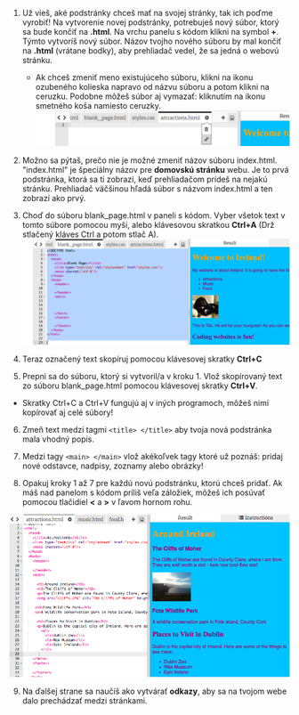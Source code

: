 1. Už vieš, aké podstránky chceš mať na svojej stránky, tak ich poďme vyrobiť! Na vytvorenie novej podstránky, potrebuješ nový súbor, ktorý sa bude končiť na **.html**. Na vrchu panelu s kódom klikni na symbol **+**. Týmto vytvoríš nový súbor. Názov tvojho nového súboru by mal končiť na **.html** (vrátane bodky), aby prehliadač vedel, že sa jedná o webovú stránku.

   * Ak chceš zmeniť meno existujúceho súboru, klikni na ikonu ozubeného kolieska napravo od názvu súboru a potom klikni na ceruzku. Podobne môžeš súbor aj vymazať: kliknutím na ikonu smetného koša namiesto ceruzky.![](assets/EditFilename.png)
   
2. Možno sa pýtaš, prečo nie je možné zmeniť názov súboru index.html. "index.html" je špeciálny názov pre **domovskú stránku** webu. Je to prvá podstránka, ktorá sa ti zobrazí, keď prehliadačom prídeš na nejakú stránku. Prehliadač väčšinou hľadá súbor s názvom index.html a ten zobrazí ako prvý.

3. Choď do súboru blank_page.html v paneli s kódom. Vyber všetok text v tomto súbore pomocou myši, alebo klávesovou skratkou **Ctrl+A** (Drž stlačený kláves Ctrl a potom stlač A).![](assets/SelectAll.png)

4. Teraz označený text skopíruj pomocou klávesovej skratky **Ctrl+C**

5. Prepni sa do súboru, ktorý si vytvoril/a v kroku 1. Vlož skopírovaný text zo súboru blank_page.html pomocou klávesovej skratky **Ctrl+V**.

 * Skratky Ctrl+C a Ctrl+V fungujú aj v iných programoch, môžeš nimi kopírovať aj celé súbory!
 
6. Zmeň text medzi tagmi `<title> </title>` aby tvoja nová podstránka mala vhodný popis.

7. Medzi tagy `<main> </main>` vlož akékoľvek tagy ktoré už poznáš: pridaj nové odstavce, nadpisy, zoznamy alebo obrázky!

8. Opakuj kroky 1 až 7 pre každú novú podstránku, ktorú chceš pridať. Ak máš nad panelom s kódom príliš veľa záložiek, môžeš ich posúvať pomocou tlačidiel **<** a **>** v ľavom hornom rohu.

  ![](assets/egMorePagesAttractionsPage.png)
  
9. Na ďalšej strane sa naučíš ako vytvárať **odkazy**, aby sa na tvojom webe dalo prechádzať medzi stránkami.



